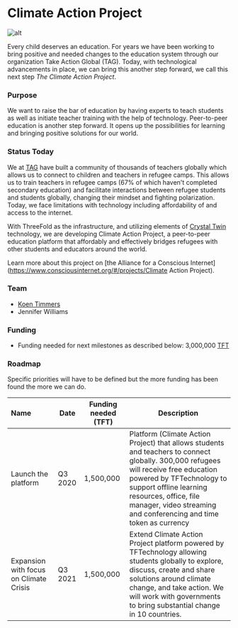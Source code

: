 # Climate Action Project

![alt](https://www.consciousinternet.org/threefold/info/projects/climate_action_project/climate_action_project.png)

Every child deserves an education. For years we have been working to bring positive and needed changes to the education system through our organization Take Action Global (TAG). Today, with technological advancements in place, we can bring this another step forward, we call this next step _The Climate Action Project_.

### Purpose

We want to raise the bar of education by having experts to teach students as well as initiate teacher training with the help of technology. Peer-to-peer education is another step forward. It opens up the possibilities for learning and bringing positive solutions for our world.

### Status Today

We at [TAG](http://takeactionglobal.org/) have built a community of thousands of teachers globally which allows us to connect to children and teachers in refugee camps. This allows us to train teachers in refugee camps (67% of which haven't completed secondary education) and facilitate interactions between refugee students and students globally, changing their mindset and fighting polarization. Today, we face limitations with technology including affordability of and access to the internet.

With ThreeFold as the infrastructure, and utilizing elements of [Crystal Twin](threefold__crystaltwin) technology, we are developing Climate Action Project, a peer-to-peer education platform that affordably and effectively bridges refugees with other students and educators around the world.

Learn more about this project on [the Alliance for a Conscious Internet](https://www.consciousinternet.org/#/projects/Climate Action Project).

### Team

- [Koen Timmers](https://www.consciousinternet.org/#/people/koen_timmers)
- Jennifer Williams

### Funding

- Funding needed for next milestones as described below: 3,000,000 [TFT](threefold__threefold_token)

### Roadmap

Specific priorities will have to be defined but the more funding has been found the more we can do.

| Name                                   | Date    | Funding needed (TFT) | Description                                                                                                                                                                                                                                                                            |
| :------------------------------------- | ------- | -------------------- | -------------------------------------------------------------------------------------------------------------------------------------------------------------------------------------------------------------------------------------------------------------------------------------- |
| Launch the platform                    | Q3 2020 | 1,500,000            | Platform (Climate Action Project) that allows students and teachers to connect globally. 300,000 refugees will receive free education powered by TFTechnology to support offline learning resources, office, file manager, video streaming and conferencing and time token as currency |
| Expansion with focus on Climate Crisis | Q3 2021 | 1,500,000            | Extend Climate Action Project platform powered by TFTechnology allowing students globally to explore, discuss, create and share solutions around climate change, and take action. We will work with governments to bring substantial change in 10 countries.                           |